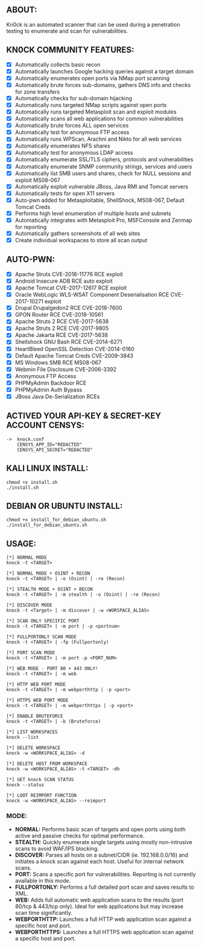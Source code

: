 ## ABOUT:
Kn0ck is an automated scanner that can be used during a penetration testing to enumerate and scan for vulnerabilities.

## KN0CK COMMUNITY FEATURES:
- [x] Automatically collects basic recon
- [x] Automatically launches Google hacking queries against a target domain
- [x] Automatically enumerates open ports via NMap port scanning
- [x] Automatically brute forces sub-domains, gathers DNS info and checks for zone transfers
- [x] Automatically checks for sub-domain hijacking
- [x] Automatically runs targeted NMap scripts against open ports
- [x] Automatically runs targeted Metasploit scan and exploit modules
- [x] Automatically scans all web applications for common vulnerabilities
- [x] Automatically brute forces ALL open services
- [x] Automatically test for anonymous FTP access
- [x] Automatically runs WPScan, Arachni and Nikto for all web services
- [x] Automatically enumerates NFS shares
- [x] Automatically test for anonymous LDAP access
- [x] Automatically enumerate SSL/TLS ciphers, protocols and vulnerabilities
- [x] Automatically enumerate SNMP community strings, services and users
- [x] Automatically list SMB users and shares, check for NULL sessions and exploit MS08-067
- [x] Automatically exploit vulnerable JBoss, Java RMI and Tomcat servers
- [x] Automatically tests for open X11 servers
- [x] Auto-pwn added for Metasploitable, ShellShock, MS08-067, Default Tomcat Creds
- [x] Performs high level enumeration of multiple hosts and subnets
- [x] Automatically integrates with Metasploit Pro, MSFConsole and Zenmap for reporting
- [x] Automatically gathers screenshots of all web sites
- [x] Create individual workspaces to store all scan output

## AUTO-PWN:
- [x] Apache Struts CVE-2018-11776 RCE exploit
- [x] Android Insecure ADB RCE auto exploit
- [x] Apache Tomcat CVE-2017-12617 RCE exploit
- [x] Oracle WebLogic WLS-WSAT Component Deserialisation RCE CVE-2017-10271 exploit
- [x] Drupal Drupalgedon2 RCE CVE-2018-7600
- [x] GPON Router RCE CVE-2018-10561
- [x] Apache Struts 2 RCE CVE-2017-5638
- [x] Apache Struts 2 RCE CVE-2017-9805
- [x] Apache Jakarta RCE CVE-2017-5638
- [x] Shellshock GNU Bash RCE CVE-2014-6271
- [x] HeartBleed OpenSSL Detection CVE-2014-0160
- [x] Default Apache Tomcat Creds CVE-2009-3843
- [x] MS Windows SMB RCE MS08-067
- [x] Webmin File Disclosure CVE-2006-3392
- [x] Anonymous FTP Access
- [x] PHPMyAdmin Backdoor RCE
- [x] PHPMyAdmin Auth Bypass
- [x] JBoss Java De-Serialization RCEs

## ACTIVED YOUR API-KEY & SECRET-KEY ACCOUNT CENSYS:
```
->  knock.conf
	CENSYS_APP_ID="REDACTED"
	CENSYS_API_SECRET="REDACTED"
```

## KALI LINUX INSTALL:
```
chmod +x install.sh
./install.sh
```

## DEBIAN OR UBUNTU INSTALL:
```
chmod +x install_for_debian_ubuntu.sh
./install_for_debian_ubuntu.sh
```

## USAGE:
```
[*] NORMAL MODE
knock -t <TARGET>

[*] NORMAL MODE + OSINT + RECON
knock -t <TARGET> | -o (Osint) | -re (Recon)

[*] STEALTH MODE + OSINT + RECON
knock -t <TARGET> | -m stealth | -o (Osint) | -re (Recon)

[*] DISCOVER MODE
knock -t <Target> | -m discover | -w <WORSPACE_ALIAS>

[*] SCAN ONLY SPECIFIC PORT
knock -t <TARGET> | -m port | -p <portnum>

[*] FULLPORTONLY SCAN MODE
knock -t <TARGET> | -fp (Fullportonly)

[*] PORT SCAN MODE
knock -t <TARGET> | -m port -p <PORT_NUM>

[*] WEB MODE - PORT 80 + 443 ONLY!
knock -t <TARGET> | -m web

[*] HTTP WEB PORT MODE
knock -t <TARGET> | -m webporthttp | -p <port>

[*] HTTPS WEB PORT MODE
knock -t <TARGET> | -m webporthttps | -p <port>

[*] ENABLE BRUTEFORCE
knock -t <TARGET> | -b (Bruteforce)

[*] LIST WORKSPACES
knock --list

[*] DELETE WORKSPACE
knock -w <WORKSPACE_ALIAS> -d

[*] DELETE HOST FROM WORKSPACE
knock -w <WORKSPACE_ALIAS> -t <TARGET> -dh

[*] GET knock SCAN STATUS
knock --status

[*] LOOT REIMPORT FUNCTION
knock -w <WORKSPACE_ALIAS> --reimport
```

### MODE:
* **NORMAL:** Performs basic scan of targets and open ports using both active and passive checks for optimal performance.
* **STEALTH:** Quickly enumerate single targets using mostly non-intrusive scans to avoid WAF/IPS blocking.
* **DISCOVER:** Parses all hosts on a subnet/CIDR (ie. 192.168.0.0/16) and initiates a knock scan against each host. Useful for internal network scans.
* **PORT:** Scans a specific port for vulnerabilities. Reporting is not currently available in this mode.
* **FULLPORTONLY:** Performs a full detailed port scan and saves results to XML.
* **WEB:** Adds full automatic web application scans to the results (port 80/tcp & 443/tcp only). Ideal for web applications but may increase scan time significantly.   
* **WEBPORTHTTP:** Launches a full HTTP web application scan against a specific host and port.
* **WEBPORTHTTPS:** Launches a full HTTPS web application scan against a specific host and port.
